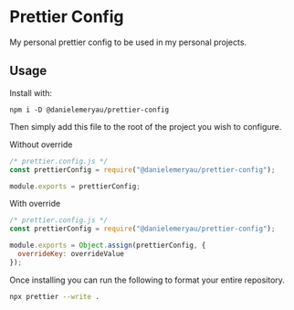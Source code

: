 # Prettier Config

My personal prettier config to be used in my personal projects.

## Usage

Install with:
```
npm i -D @danielemeryau/prettier-config
```

Then simply add this file to the root of the project you wish to configure.

Without override

```js
/* prettier.config.js */
const prettierConfig = require("@danielemeryau/prettier-config");

module.exports = prettierConfig;
```

With override

```js
/* prettier.config.js */
const prettierConfig = require("@danielemeryau/prettier-config");

module.exports = Object.assign(prettierConfig, {
  overrideKey: overrideValue
});
```

Once installing you can run the following to format your entire repository.

```sh
npx prettier --write .
```
